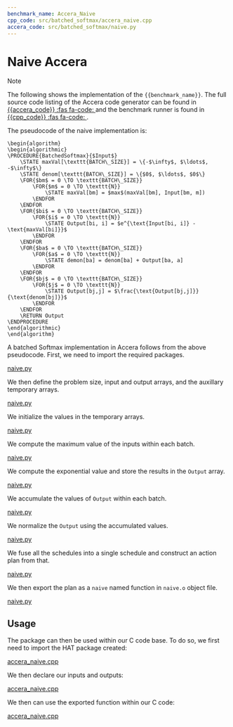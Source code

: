```yaml
---
benchmark_name: Accera_Naive
cpp_code: src/batched_softmax/accera_naive.cpp
accera_code: src/batched_softmax/naive.py
---
```

# Naive Accera

> [!Note]
> The following shows the implementation of the `{{benchmark_name}}`.
> The full source code listing of the Accera code generator can be found in  [{{accera_code}} :fas fa-code: ]({{accera_code}}) and the benchmark runner is found in [{{cpp_code}} :fas fa-code: ]({{cpp_code}}).
 

The pseudocode of the naive implementation is:

```algorithm
\begin{algorithm} 
\begin{algorithmic} 
\PROCEDURE{BatchedSoftmax}{$Input$}
    \STATE maxVal[\texttt{BATCH\_SIZE}] = \{-$\infty$, $\ldots$, -$\infty$\}
    \STATE denom[\texttt{BATCH\_SIZE}] = \{$0$, $\ldots$, $0$\}
    \FOR{$bm$ = 0 \TO \texttt{BATCH\_SIZE}} 
        \FOR{$m$ = 0 \TO \texttt{N}} 
            \STATE maxVal[bm] = $max$(maxVal[bm], Input[bm, m])
        \ENDFOR 
    \ENDFOR 
    \FOR{$bi$ = 0 \TO \texttt{BATCH\_SIZE}} 
        \FOR{$i$ = 0 \TO \texttt{N}} 
            \STATE Output[bi, i] = $e^{\text{Input[bi, i]} - \text{maxVal[bi]}}$
        \ENDFOR 
    \ENDFOR 
    \FOR{$ba$ = 0 \TO \texttt{BATCH\_SIZE}} 
        \FOR{$a$ = 0 \TO \texttt{N}} 
            \STATE demon[ba] = denom[ba] + Output[ba, a]
        \ENDFOR 
    \ENDFOR 
    \FOR{$bj$ = 0 \TO \texttt{BATCH\_SIZE}} 
        \FOR{$j$ = 0 \TO \texttt{N}} 
            \STATE Output[bj,j] = $\frac{\text{Output[bj,j]}}{\text{denom[bj]}}$ 
        \ENDFOR 
    \ENDFOR  
    \RETURN Output
\ENDPROCEDURE
\end{algorithmic}
\end{algorithm}
```

A batched Softmax implementation in Accera follows from the above pseudocode.
First, we need to import the required packages.

[naive.py](naive.py ':include :type=code python :fragment=import-package')

We then define the problem size, input and output arrays, and the auxillary temporary arrays.

[naive.py](naive.py ':include :type=code python :fragment=declare-input')

We initialize the values in the temporary arrays.

[naive.py](naive.py ':include :type=code python :fragment=init')

We compute the maximum value of the inputs within each batch.

[naive.py](naive.py ':include :type=code python :fragment=max')

We compute the exponential value and store the results in the `Output` array.

[naive.py](naive.py ':include :type=code python :fragment=exp')

We accumulate the values of `Output` within each batch.

[naive.py](naive.py ':include :type=code python :fragment=accum')

We normalize the `Output` using the accumulated values.

[naive.py](naive.py ':include :type=code python :fragment=div')

We fuse all the schedules into a single schedule and construct an action plan from that.

[naive.py](naive.py ':include :type=code python :fragment=fuse')

We then export the plan as a `naive` named function in `naive.o` object file.  

[naive.py](naive.py ':include :type=code python :fragment=export-package')


## Usage

The package can then be used within our C code base.
To do so, we first need to import the HAT package created:

[accera_naive.cpp](accera_naive.cpp ':include :type=code cpp :fragment=import-hat')

We then declare our inputs and outputs:

[accera_naive.cpp](accera_naive.cpp ':include :type=code cpp :fragment=declare-io')

We then can use the exported function within our C code:

[accera_naive.cpp](accera_naive.cpp ':include :type=code cpp :fragment=use-function')
